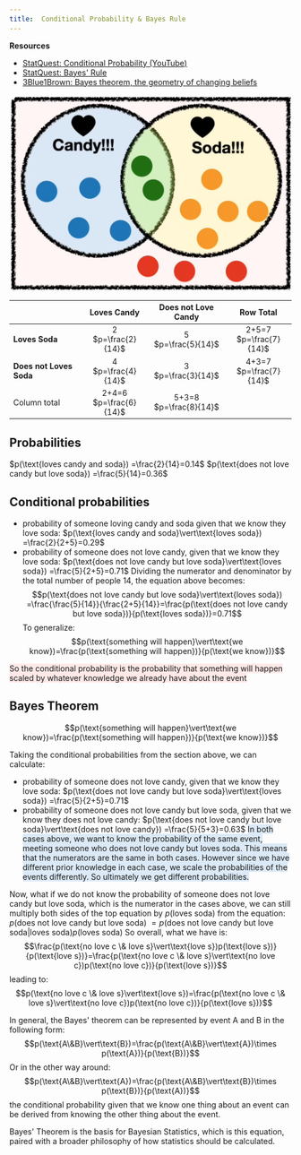 ```yaml
---
title:  Conditional Probability & Bayes Rule
---
```


**Resources**
- [StatQuest: Conditional Probability (YouTube)](https://www.youtube.com/watch?v=_IgyaD7vOOA)
- [StatQuest: Bayes' Rule](https://www.youtube.com/watch?v=9wCnvr7Xw4E)
- [3Blue1Brown: Bayes theorem, the geometry of changing beliefs](https://www.youtube.com/watch?v=HZGCoVF3YvM)

![conditional-probability-example](<../resources/conditional_probability.png>)

|                         |        Loves Candy        |    Does not Love Candy    |         Row Total         |
| ----------------------- | :-----------------------: | :-----------------------: | :-----------------------: |
| **Loves Soda**          |   2<br>$p=\frac{2}{14}$   |   5<br>$p=\frac{5}{14}$   | 2+5=7<br>$p=\frac{7}{14}$ |
| **Does not Loves Soda** |   4<br>$p=\frac{4}{14}$   |   3<br>$p=\frac{3}{14}$   | 4+3=7<br>$p=\frac{7}{14}$ |
| Column total            | 2+4=6<br>$p=\frac{6}{14}$ | 5+3=8<br>$p=\frac{8}{14}$ |                           |

## Probabilities
$p(\text{loves candy and soda}) =\frac{2}{14}=0.14$
$p(\text{does not love candy but love soda}) =\frac{5}{14}=0.36$

## Conditional probabilities
- probability of someone loving candy and soda given that we know they love soda: $p(\text{loves candy and soda}\vert\text{loves soda}) =\frac{2}{2+5}=0.29$
- probability of someone does not love candy, given that we know they love soda: $p(\text{does not love candy but love soda}\vert\text{loves soda}) =\frac{5}{2+5}=0.71$
Dividing the numerator and denominator by the total number of people 14, the equation above becomes:
$$p(\text{does not love candy but love soda}\vert\text{loves soda}) =\frac{\frac{5}{14}}{\frac{2+5}{14}}=\frac{p(\text{does not love candy but love soda})}{p(\text{loves soda})}=0.71$$
To generalize:
$$p(\text{something will happen}\vert\text{we know})=\frac{p(\text{something will happen})}{p(\text{we know})}$$

<span style="background-color: #FEE9E7">So the conditional probability is the probability that something will happen scaled by whatever knowledge we already have about the event</span>

## Bayes Theorem
$$p(\text{something will happen}\vert\text{we know})=\frac{p(\text{something will happen})}{p(\text{we know})}$$

Taking the conditional probabilities from the section above, we can calculate:
- probability of someone does not love candy, given that we know they love soda: $p(\text{does not love candy but love soda}\vert\text{loves soda}) =\frac{5}{2+5}=0.71$
- probability of someone does not love candy but love soda, given that we know they does not love candy: $p(\text{does not love candy but love soda}\vert\text{does not love candy}) =\frac{5}{5+3}=0.63$
<span style="background-color: #DCEAF7">In both cases above, we want to know the probability of the same event, meeting someone who does not love candy but loves soda. This means that the numerators are the same in both cases. However since we have different prior knowledge in each case, we scale the probabilities of the events differently. So ultimately we get different probabilities.</span>

Now, what if we do not know the probability of someone does not love candy but love soda, which is the numerator in the cases above, we can still multiply both sides of the top equation by $p(\text{loves soda})$ from the equation:  
$p(\text{does not love candy but love soda})\ = p(\text{does not love candy but love soda}\vert\text{loves soda})p(\text{loves soda})$
So overall, what we have is:
$$\frac{p(\text{no love c \& love s}\vert\text{love s})p(\text{love s})}{p(\text{love s})}=\frac{p(\text{no love c \& love s}\vert\text{no love c})p(\text{no love c})}{p(\text{love s})}$$
leading to:
$$p(\text{no love c \& love s}\vert\text{love s})=\frac{p(\text{no love c \& love s}\vert\text{no love c})p(\text{no love c})}{p(\text{love s})}$$

In general, the Bayes' theorem can be represented by event A and B in the following form:
$$p(\text{A\&B}\vert\text{B})=\frac{p(\text{A\&B}\vert\text{A})\times p(\text{A})}{p(\text{B})}$$
Or in the other way around:
$$p(\text{A\&B}\vert\text{A})=\frac{p(\text{A\&B}\vert\text{B})\times p(\text{B})}{p(\text{A})}$$
the conditional probability given that we know one thing about an event can be derived from knowing the other thing about the event.

Bayes' Theorem is the basis for Bayesian Statistics, which is this equation, paired with a broader philosophy of how statistics should be calculated.
